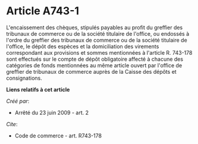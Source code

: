 # Article A743-1

L'encaissement des chèques, stipulés payables au profit du greffier des tribunaux de commerce ou de la société titulaire de
l'office, ou endossés à l'ordre du greffier des tribunaux de commerce ou de la société titulaire de l'office, le dépôt des
espèces et la domiciliation des virements correspondant aux provisions et sommes mentionnées à l'article R. 743-178 sont
effectués sur le compte de dépôt obligatoire affecté à chacune des catégories de fonds mentionnées au même article ouvert par
l'office de greffier de tribunaux de commerce auprès de la Caisse des dépôts et consignations.

**Liens relatifs à cet article**

_Créé par_:

  - Arrêté du 23 juin 2009 - art. 2

_Cite_:

  - Code de commerce - art. R743-178
